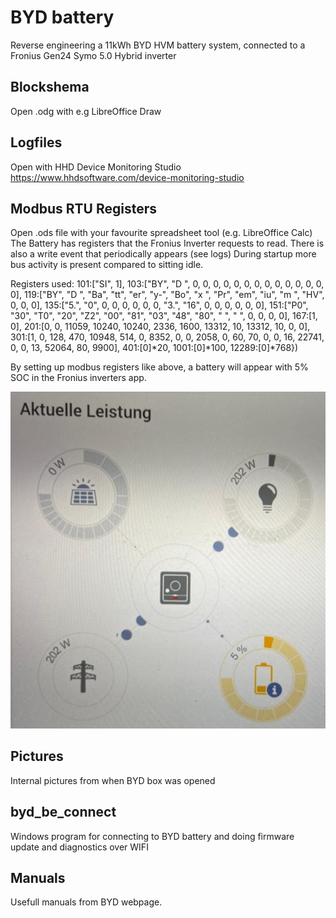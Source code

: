# BYD battery

Reverse engineering a 11kWh BYD HVM battery system, connected to a Fronius Gen24 Symo 5.0 Hybrid inverter

## Blockshema

Open .odg with e.g LibreOffice Draw

## Logfiles

Open with HHD Device Monitoring Studio
<https://www.hhdsoftware.com/device-monitoring-studio>

## Modbus RTU Registers

Open .ods file with your favourite spreadsheet tool (e.g. LibreOffice Calc)
The Battery has registers that the Fronius Inverter requests to read. There is also a write event that periodically appears (see logs)
During startup more bus activity is present compared to sitting idle.

Registers used:
101:["SI", 1],
103:["BY", "D ", 0, 0, 0, 0, 0, 0, 0, 0, 0, 0, 0, 0, 0, 0],
119:["BY", "D ", "Ba", "tt", "er", "y-", "Bo", "x ", "Pr", "em", "iu", "m ", "HV", 0, 0, 0],
135:["5.", "0", 0, 0, 0, 0, 0, 0, "3.", "16", 0, 0, 0, 0, 0, 0],
151:["P0", "30", "T0", "20", "Z2", "00", "81", "03", "48", "80", "  ", "  ", 0, 0, 0, 0],
167:[1, 0],
201:[0, 0, 11059, 10240, 10240, 2336, 1600, 13312, 10, 13312, 10, 0, 0],
301:[1, 0, 128, 470, 10948, 514, 0, 8352, 0, 0, 2058, 0, 60, 70, 0, 0, 16, 22741, 0, 0, 13, 52064, 80, 9900],
401:[0]*20,
1001:[0]*100,
12289:[0]*768})

By setting up modbus registers like above, a battery will appear with 5% SOC in the Fronius inverters app.

![alt text](https://github.com/dalathegreat/byd_battery/blob/main/pictures/Battery.png)

## Pictures

Internal pictures from when BYD box was opened

## byd_be_connect

Windows program for connecting to BYD battery and doing firmware update and diagnostics over WIFI

## Manuals

Usefull manuals from BYD webpage.

